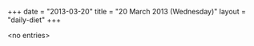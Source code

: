 +++
date = "2013-03-20"
title = "20 March 2013 (Wednesday)"
layout = "daily-diet"
+++

<p>&lt;no entries&gt;</p>